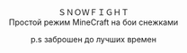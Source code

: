 <div id="header" align="center"> 
ＳＮＯＷＦＩＧＨＴ</div>
<div id="footer" align="center">
Простой режим MineCraft на бои снежками

p.s заброшен до лучших времен
</div>
